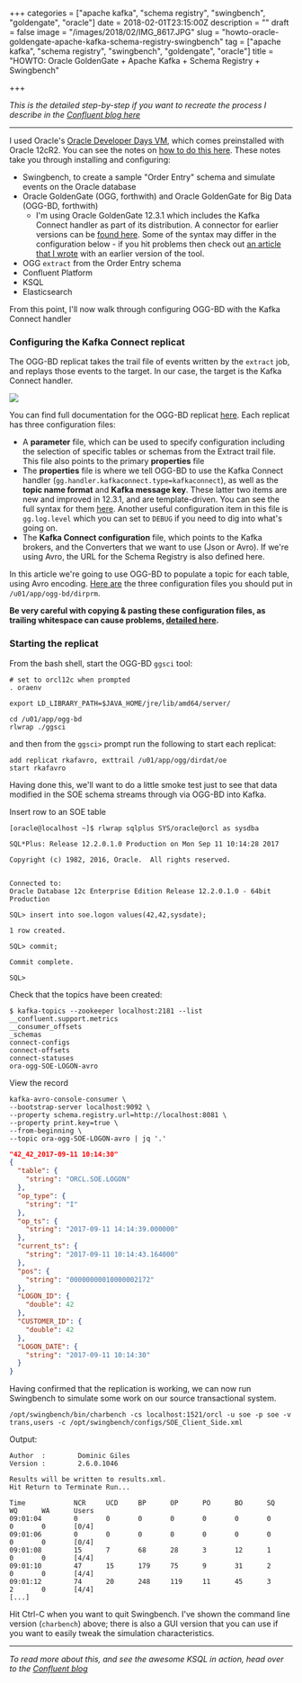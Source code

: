 +++
categories = ["apache kafka", "schema registry", "swingbench", "goldengate", "oracle"]
date = 2018-02-01T23:15:00Z
description = ""
draft = false
image = "/images/2018/02/IMG_8617.JPG"
slug = "howto-oracle-goldengate-apache-kafka-schema-registry-swingbench"
tag = ["apache kafka", "schema registry", "swingbench", "goldengate", "oracle"]
title = "HOWTO: Oracle GoldenGate + Apache Kafka + Schema Registry + Swingbench"

+++

_This is the detailed step-by-step if you want to recreate the process I describe in the [Confluent blog here](https://www.confluent.io/blog/ksql-in-action-real-time-streaming-etl-from-oracle-transactional-data)_

---
I used Oracle's [Oracle Developer Days VM](http://www.oracle.com/technetwork/database/enterprise-edition/databaseappdev-vm-161299.html), which comes preinstalled with Oracle 12cR2. You can see the notes on [how to do this here](/2017/11/21/installing-oracle-goldengate-for-big-data-12.3.1-with-kafka-connect-and-confluent-platform/). These notes take you through installing and configuring:

* Swingbench, to create a sample "Order Entry" schema and simulate events on the Oracle database
* Oracle GoldenGate (OGG, forthwith) and Oracle GoldenGate for Big Data (OGG-BD, forthwith)
    * I'm using Oracle GoldenGate 12.3.1 which includes the Kafka Connect handler as part of its distribution. A connector for earlier versions can be [found here](http://www.oracle.com/technetwork/middleware/goldengate/oracle-goldengate-exchange-3805527.html). Some of the syntax may differ in the configuration below - if you hit problems then check out [an article that I wrote]() with an earlier version of the tool.
* OGG `extract` from the Order Entry schema
* Confluent Platform
* KSQL
* Elasticsearch

From this point, I'll now walk through configuring OGG-BD with the Kafka Connect handler

### Configuring the Kafka Connect replicat ##

The OGG-BD replicat takes the trail file of events written by the `extract` job, and replays those events to the target. In our case, the target is the Kafka Connect handler.

![](/images/2018/02/oggkaf01sm.jpg)

You can find full documentation for the OGG-BD replicat [here](http://docs.oracle.com/goldengate/bd123110/gg-bd/GADBD/using-kafka-connect-handler.htm#GADBD-GUID-81730248-AC12-438E-AF82-48C7002178EC). Each replicat has three configuration files:

* A **parameter** file, which can be used to specify configuration including the selection of specific tables or schemas from the Extract trail file. This file also points to the primary **properties** file
* The **properties** file is where we tell OGG-BD to use the Kafka Connect handler (`gg.handler.kafkaconnect.type=kafkaconnect`), as well as the **topic name format** and **Kafka message key**. These latter two items are new and improved in 12.3.1, and are template-driven. You can see the full syntax for them [here](http://docs.oracle.com/goldengate/bd123110/gg-bd/GADBD/using-kafka-connect-handler.htm#GUID-A87CAFFA-DACF-43A0-8C6C-5C64B578D606). Another useful configuration item in this file is `gg.log.level` which you can set to `DEBUG` if you need to dig into what's going on.
* The **Kafka Connect configuration** file, which points to the Kafka brokers, and the Converters that we want to use (Json or Avro). If we're using Avro, the URL for the Schema Registry is also defined here.

In this article we're going to use OGG-BD to populate a topic for each table, using Avro encoding. [Here are](https://gist.github.com/rmoff/221b4a1903a85568042e3a1b9b07ab95) the three configuration files you should put in `/u01/app/ogg-bd/dirprm`.

**Be very careful with copying & pasting these configuration files, as trailing whitespace can cause problems, [detailed here](link:/2017/09/12/oracle-goldengate-/-kafka-connect-handler-troubleshooting/).**

### Starting the replicat ##

From the bash shell, start the OGG-BD `ggsci` tool:

    # set to orcl12c when prompted
    . oraenv

    export LD_LIBRARY_PATH=$JAVA_HOME/jre/lib/amd64/server/

    cd /u01/app/ogg-bd
    rlwrap ./ggsci

and then from the `ggsci>` prompt run the following to start each replicat:

    add replicat rkafavro, exttrail /u01/app/ogg/dirdat/oe
    start rkafavro

Having done this, we'll want to do a little smoke test just to see that data modified in the SOE schema streams through via OGG-BD into Kafka.

Insert row to an SOE table

    [oracle@localhost ~]$ rlwrap sqlplus SYS/oracle@orcl as sysdba

    SQL*Plus: Release 12.2.0.1.0 Production on Mon Sep 11 10:14:28 2017

    Copyright (c) 1982, 2016, Oracle.  All rights reserved.


    Connected to:
    Oracle Database 12c Enterprise Edition Release 12.2.0.1.0 - 64bit Production

    SQL> insert into soe.logon values(42,42,sysdate);

    1 row created.

    SQL> commit;

    Commit complete.

    SQL>

Check that the topics have been created:

    $ kafka-topics --zookeeper localhost:2181 --list
    __confluent.support.metrics
    __consumer_offsets
    _schemas
    connect-configs
    connect-offsets
    connect-statuses
    ora-ogg-SOE-LOGON-avro

View the record

    kafka-avro-console-consumer \
    --bootstrap-server localhost:9092 \
    --property schema.registry.url=http://localhost:8081 \
    --property print.key=true \
    --from-beginning \
    --topic ora-ogg-SOE-LOGON-avro | jq '.'

```json
"42_42_2017-09-11 10:14:30"
{
  "table": {
    "string": "ORCL.SOE.LOGON"
  },
  "op_type": {
    "string": "I"
  },
  "op_ts": {
    "string": "2017-09-11 14:14:39.000000"
  },
  "current_ts": {
    "string": "2017-09-11 10:14:43.164000"
  },
  "pos": {
    "string": "00000000010000002172"
  },
  "LOGON_ID": {
    "double": 42
  },
  "CUSTOMER_ID": {
    "double": 42
  },
  "LOGON_DATE": {
    "string": "2017-09-11 10:14:30"
  }
}
```

Having confirmed that the replication is working, we can now run Swingbench to simulate some work on our source transactional system.

    /opt/swingbench/bin/charbench -cs localhost:1521/orcl -u soe -p soe -v trans,users -c /opt/swingbench/configs/SOE_Client_Side.xml

Output:

    Author  :        Dominic Giles
    Version :        2.6.0.1046

    Results will be written to results.xml.
    Hit Return to Terminate Run...

    Time            NCR     UCD     BP      OP      PO      BO      SQ      WQ      WA      Users
    09:01:04        0       0       0       0       0       0       0       0       0       [0/4]
    09:01:06        0       0       0       0       0       0       0       0       0       [0/4]
    09:01:08        15      7       68      28      3       12      1       0       0       [4/4]
    09:01:10        47      15      179     75      9       31      2       0       0       [4/4]
    09:01:12        74      20      248     119     11      45      3       2       0       [4/4]
    [...]

Hit Ctrl-C when you want to quit Swingbench. I've shown the command line version (`charbench`) above; there is also a GUI version that you can use if you want to easily tweak the simulation characteristics.

---
_To read more about this, and see the awesome KSQL in action, head over to the [Confluent blog](https://www.confluent.io/blog/)_
